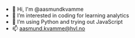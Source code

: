 - 👋 Hi, I'm @aasmundkvamme
- 👀 I’m interested in coding for learning analytics
- 🌱 I’m using Python and trying out JavaScript
- 📫 aasmund.kvamme@hvl.no

<!---
aasmundkvamme/aasmundkvamme is a ✨ special ✨ repository because its `README.md` (this file) appears on your GitHub profile.
You can click the Preview link to take a look at your changes.
--->
